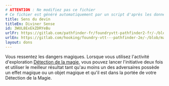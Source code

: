 ```yaml
---
# ATTENTION : Ne modifiez pas ce fichier
# Ce fichier est généré automatiquement par un script d'après les données du module Foundry VTT officiel et de sa traduction
title: Sens du devin
titleEn: Diviner Sense
id: 3WUL8ExEkZDRYeBu
urlFr: https://gitlab.com/pathfinder-fr/foundryvtt-pathfinder2-fr/-/blob/master/data/feats/3WUL8ExEkZDRYeBu.htm
urlEn: https://gitlab.com/hooking/foundry-vtt---pathfinder-2e/-/blob/master/packs/data/feats.db/diviner-sense.json
layout: dons
---
```

Vous ressentez les dangers magiques. Lorsque vous utilisez l'activité d'exploration [Détection de la magie](../actions/détection-de-la-magie.md), vous pouvez lancer l'initiative deux fois et utiliser le meilleur résultat tant qu'au moins un des adversaires possède un effet magique ou un objet magique et qu'il est dans la portée de votre Détection de la Magie.
